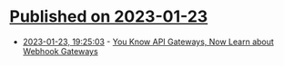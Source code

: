 # [Published on 2023-01-23](index.md)

* [2023-01-23, 19:25:03](https://news.ycombinator.com/item?id=34493653) - [You Know API Gateways, Now Learn about Webhook Gateways](https://getconvoy.io/blog/what-are-webhook-gateways/)
